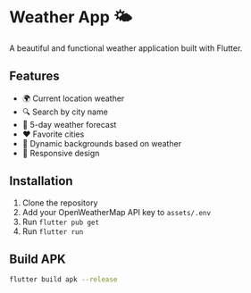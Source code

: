 # Weather App 🌤️

A beautiful and functional weather application built with Flutter.

## Features

- 🌍 Current location weather
- 🔍 Search by city name
- 📅 5-day weather forecast
- ❤️ Favorite cities
- 🎨 Dynamic backgrounds based on weather
- 📱 Responsive design

## Installation

1. Clone the repository
2. Add your OpenWeatherMap API key to `assets/.env`
3. Run `flutter pub get`
4. Run `flutter run`

## Build APK

```bash
flutter build apk --release